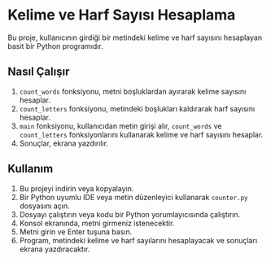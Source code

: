 # Kelime ve Harf Sayısı Hesaplama

Bu proje, kullanıcının girdiği bir metindeki kelime ve harf sayısını hesaplayan basit bir Python programıdır.

## Nasıl Çalışır

1. `count_words` fonksiyonu, metni boşluklardan ayırarak kelime sayısını hesaplar.
2. `count_letters` fonksiyonu, metindeki boşlukları kaldırarak harf sayısını hesaplar.
3. `main` fonksiyonu, kullanıcıdan metin girişi alır, `count_words` ve `count_letters` fonksiyonlarını kullanarak kelime ve harf sayısını hesaplar.
4. Sonuçlar, ekrana yazdırılır.

## Kullanım

1. Bu projeyi indirin veya kopyalayın.
2. Bir Python uyumlu IDE veya metin düzenleyici kullanarak `counter.py` dosyasını açın.
3. Dosyayı çalıştırın veya kodu bir Python yorumlayıcısında çalıştırın.
4. Konsol ekranında, metni girmeniz istenecektir.
5. Metni girin ve Enter tuşuna basın.
6. Program, metindeki kelime ve harf sayılarını hesaplayacak ve sonuçları ekrana yazdıracaktır.